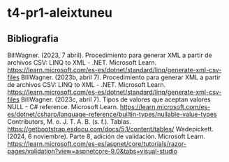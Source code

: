 # t4-pr1-aleixtuneu
## Bibliografia
BillWagner. (2023, 7 abril). Procedimiento para generar XML a partir de archivos CSV: LINQ to XML - .NET. Microsoft Learn. https://learn.microsoft.com/es-es/dotnet/standard/linq/generate-xml-csv-files
BillWagner. (2023b, abril 7). Procedimiento para generar XML a partir de archivos CSV: LINQ to XML - .NET. Microsoft Learn. https://learn.microsoft.com/es-es/dotnet/standard/linq/generate-xml-csv-files
BillWagner. (2023c, abril 7). Tipos de valores que aceptan valores NULL - C# reference. Microsoft Learn. https://learn.microsoft.com/es-es/dotnet/csharp/language-reference/builtin-types/nullable-value-types
Contributors, M. o. J. T. A. B. (s. f.). Tablas. https://getbootstrap.esdocu.com/docs/5.1/content/tables/
Wadepickett. (2024, 6 noviembre). Parte 8, adición de validación. Microsoft Learn. https://learn.microsoft.com/es-es/aspnet/core/tutorials/razor-pages/validation?view=aspnetcore-9.0&tabs=visual-studio
